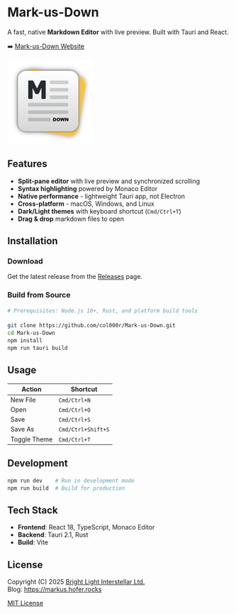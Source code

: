 # Mark-us-Down

A fast, native **Markdown Editor** with live preview. Built with Tauri and React.

➡️ [Mark-us-Down Website](https://mark-us-down.brightlight.rocks)

![Mark-us-Down Logo](ME_Logo192.png)

## Features

- **Split-pane editor** with live preview and synchronized scrolling
- **Syntax highlighting** powered by Monaco Editor  
- **Native performance** - lightweight Tauri app, not Electron
- **Cross-platform** - macOS, Windows, and Linux
- **Dark/Light themes** with keyboard shortcut (`Cmd/Ctrl+T`)
- **Drag & drop** markdown files to open

## Installation

### Download
Get the latest release from the [Releases](https://github.com/col000r/Mark-us-Down/releases) page.

### Build from Source

```bash
# Prerequisites: Node.js 18+, Rust, and platform build tools

git clone https://github.com/col000r/Mark-us-Down.git
cd Mark-us-Down
npm install
npm run tauri build
```

## Usage

| Action | Shortcut |
|--------|----------|
| New File | `Cmd/Ctrl+N` |
| Open | `Cmd/Ctrl+O` |
| Save | `Cmd/Ctrl+S` |
| Save As | `Cmd/Ctrl+Shift+S` |
| Toggle Theme | `Cmd/Ctrl+T` |

## Development

```bash
npm run dev    # Run in development mode
npm run build  # Build for production
```

## Tech Stack

- **Frontend**: React 18, TypeScript, Monaco Editor
- **Backend**: Tauri 2.1, Rust
- **Build**: Vite

## License

Copyright (C) 2025 [Bright Light Interstellar Ltd.](https://brightlight.rocks)  
Blog: https://markus.hofer.rocks

[MIT License](LICENSE)